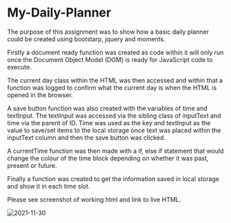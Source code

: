 # My-Daily-Planner

The purpose of this assignment was to show how a basic daily planner could be created using bootstarp, jquery and moments.

Firstly a document ready function was created as code within it will only run once the Document Object Model (DOM) is ready for JavaScript code to execute.

The current day class within the HTML was then accessed and within that a function was logged to confirm what the current day is when the HTML is opened in the browser.

A save button function was also created with the variables of time and textInput. The textInput was accessed via the sibling class of inputText and time via the parent of ID. Time was used as the key and textInput as the value to save/set items to the local storage once text was placed within the inputText column and then the save button was clicked.

A currentTime function was then made with a if, else if statement that would change the colour of the time block depending on whether it was past, present or future.

Finally a function was created to get the information saved in local storage and show it in each time slot.

Please see screenshot of working html and link to live HTML.

![2021-11-30](https://user-images.githubusercontent.com/89151536/144091194-85e368eb-c0ec-4799-9983-ee4e68b6756b.png)

